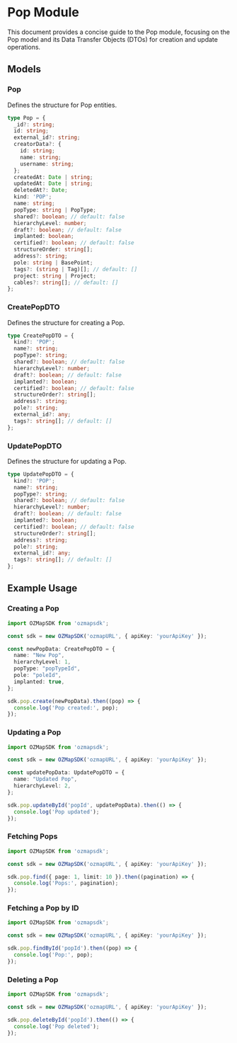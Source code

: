 # Pop Module

This document provides a concise guide to the Pop module, focusing on the Pop model and its Data Transfer Objects (DTOs) for creation and update operations.

## Models

### Pop

Defines the structure for Pop entities.

```typescript
type Pop = {
  _id?: string;
  id: string;
  external_id?: string;
  creatorData?: {
    id: string;
    name: string;
    username: string;
  };
  createdAt: Date | string;
  updatedAt: Date | string;
  deletedAt?: Date;
  kind: 'POP';
  name: string;
  popType: string | PopType;
  shared?: boolean; // default: false
  hierarchyLevel: number;
  draft?: boolean; // default: false
  implanted: boolean;
  certified?: boolean; // default: false
  structureOrder: string[];
  address?: string;
  pole: string | BasePoint;
  tags?: (string | Tag)[]; // default: []
  project: string | Project;
  cables?: string[]; // default: []
};
```

### CreatePopDTO

Defines the structure for creating a Pop.

```typescript
type CreatePopDTO = {
  kind?: 'POP';
  name?: string;
  popType?: string;
  shared?: boolean; // default: false
  hierarchyLevel?: number;
  draft?: boolean; // default: false
  implanted?: boolean;
  certified?: boolean; // default: false
  structureOrder?: string[];
  address?: string;
  pole?: string;
  external_id?: any;
  tags?: string[]; // default: []
};
```

### UpdatePopDTO

Defines the structure for updating a Pop.

```typescript
type UpdatePopDTO = {
  kind?: 'POP';
  name?: string;
  popType?: string;
  shared?: boolean; // default: false
  hierarchyLevel?: number;
  draft?: boolean; // default: false
  implanted?: boolean;
  certified?: boolean; // default: false
  structureOrder?: string[];
  address?: string;
  pole?: string;
  external_id?: any;
  tags?: string[]; // default: []
};
```

## Example Usage

### Creating a Pop

```typescript
import OZMapSDK from 'ozmapsdk';

const sdk = new OZMapSDK('ozmapURL', { apiKey: 'yourApiKey' });

const newPopData: CreatePopDTO = {
  name: "New Pop",
  hierarchyLevel: 1,
  popType: "popTypeId",
  pole: "poleId",
  implanted: true,
};

sdk.pop.create(newPopData).then((pop) => {
  console.log('Pop created:', pop);
});
```

### Updating a Pop

```typescript
import OZMapSDK from 'ozmapsdk';

const sdk = new OZMapSDK('ozmapURL', { apiKey: 'yourApiKey' });

const updatePopData: UpdatePopDTO = {
  name: "Updated Pop",
  hierarchyLevel: 2,
};

sdk.pop.updateById('popId', updatePopData).then(() => {
  console.log('Pop updated');
});
```

### Fetching Pops

```typescript
import OZMapSDK from 'ozmapsdk';

const sdk = new OZMapSDK('ozmapURL', { apiKey: 'yourApiKey' });

sdk.pop.find({ page: 1, limit: 10 }).then((pagination) => {
  console.log('Pops:', pagination);
});
```

### Fetching a Pop by ID

```typescript
import OZMapSDK from 'ozmapsdk';

const sdk = new OZMapSDK('ozmapURL', { apiKey: 'yourApiKey' });

sdk.pop.findById('popId').then((pop) => {
  console.log('Pop:', pop);
});
```

### Deleting a Pop

```typescript
import OZMapSDK from 'ozmapsdk';

const sdk = new OZMapSDK('ozmapURL', { apiKey: 'yourApiKey' });

sdk.pop.deleteById('popId').then(() => {
  console.log('Pop deleted');
});
```